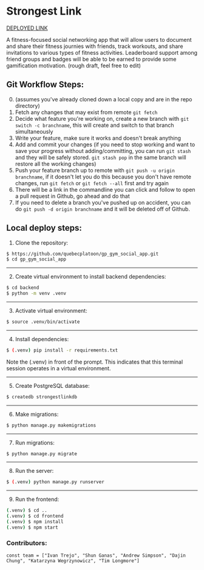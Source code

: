 # Strongest Link


[DEPLOYED LINK](https://strongestlink.herokuapp.com/#/)

A fitness-focused social networking app that will allow users to document and share their fitness journies with friends, track workouts, and share invitations to various types of fitness activities.  Leaderboard support among friend groups and badges will be able to be earned to provide some gamification motivation. (rough draft, feel free to edit) 

## Git Workflow Steps:
0. (assumes you've already cloned down a local copy and are in the repo directory)
1. Fetch any changes that may exist from remote `git fetch`
2. Decide what feature you're working on, create a new branch with `git switch -c branchname`, this will create and switch to that branch simultaneously
3. Write your feature, make sure it works and doesn't break anything
4. Add and commit your changes (if you need to stop working and want to save your progress without adding/committing, you can run `git stash` and they will be safely stored.  `git stash pop` in the same branch will restore all the working changes)
5. Push your feature branch up to remote with `git push -u origin branchname`, if it doesn't let you do this because you don't have remote changes, run `git fetch` or `git fetch --all` first and try again
6. There will be a link in the commandline you can click and follow to open a pull request in Github, go ahead and do that
7. If you need to delete a branch you've pushed up on accident, you can do `git push -d origin branchname` and it will be deleted off of Github.

## Local deploy steps:
1. Clone the repository:

```sh
$ https://github.com/quebecplatoon/gp_gym_social_app.git
$ cd gp_gym_social_app
```
  
___

2. Create virtual environment to install backend dependencies:

```sh
$ cd backend
$ python -m venv .venv
```

___

3. Activate virtual environment:
```sh
$ source .venv/bin/activate
```

___

4. Install dependencies:

```sh
$ (.venv) pip install -r requirements.txt
```

Note the (.venv) in front of the prompt. This indicates that this terminal session operates in a virtual environment.

___

5. Create PostgreSQL database:
```sh
$ createdb strongestlinkdb
```

___

6. Make migrations:
```sh
$ python manage.py makemigrations
```

___

7. Run migrations:

```sh
$ python manage.py migrate
```

___

8. Run the server:

```sh
$ (.venv) python manage.py runserver
```
___

9. Run the frontend:

```sh
(.venv) $ cd ..
(.venv) $ cd frontend
(.venv) $ npm install 
(.venv) $ npm start
```


### Contributors: 
`const team = ["Ivan Trejo", "Shun Ganas", "Andrew Simpson", "Dajin Chung", "Katarzyna Wegrzynowicz", "Tim Longmore"]`
